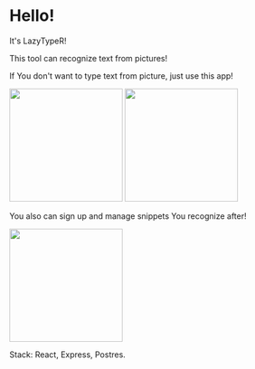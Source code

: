 # Hello! 

It's LazyTypeR! 

This tool can recognize text from pictures!

If You don't want to type text from picture, just use this app!

<img src="https://user-images.githubusercontent.com/70443960/201953354-44df9725-a69f-44be-9d4b-ed1060dca059.png" width="200" />

<img src="https://user-images.githubusercontent.com/70443960/201953600-b28a83c2-9f18-4ca1-8713-7beadde9dc05.png" width="200" />

You also can sign up and manage snippets You recognize after!

<img src="https://user-images.githubusercontent.com/70443960/201954001-7da4fad9-f1d7-4e0e-897d-1c1c8cde236e.png" width="200" />

Stack: React, Express, Postres.
